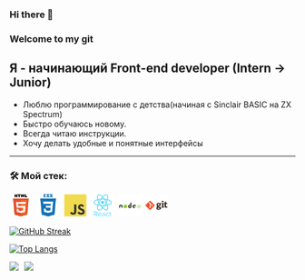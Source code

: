 ### Hi there 👋 
### Welcome to my git
## Я - начинающий Front-end developer (Intern -> Junior)

- Люблю программирование с детства(начиная с Sinclair BASIC на ZX Spectrum)
- Быстро обучаюсь новому.
- Всегда читаю инструкции.
- Хочу делать удобные и понятные интерфейсы

---
### &#128736; Мой стек:
<img src="https://github.com/devicons/devicon/blob/master/icons/html5/html5-original-wordmark.svg" title="HTML5" alt="HTML5" width="40" height="40"/>&nbsp;
<img src="https://github.com/devicons/devicon/blob/master/icons/css3/css3-plain-wordmark.svg" title="CSS3" alt="CSS3" width="40" height="40"/>&nbsp;
<img src="https://github.com/devicons/devicon/blob/master/icons/javascript/javascript-original.svg" title="JavaScript" alt="JavaScript" width="40" height="40"/>&nbsp;
<img src="https://github.com/devicons/devicon/blob/master/icons/react/react-original-wordmark.svg" title="React" alt="React" width="40" height="40"/>&nbsp;
<img src="https://github.com/devicons/devicon/blob/master/icons/nodejs/nodejs-original-wordmark.svg" title="NodeJS" alt="NodeJS" width="40" height="40"/>&nbsp;
<img src="https://github.com/devicons/devicon/blob/master/icons/git/git-original-wordmark.svg" title="Git" alt="Git" width="40" height="40"/>

[![GitHub Streak](http://github-readme-streak-stats.herokuapp.com?user=realdmitrii&theme=dark&background=000000)](https://git.io/streak-stats)

[![Top Langs](https://github-readme-stats.vercel.app/api/top-langs/?username=realdmitrii)](https://github.com/anuraghazra/github-readme-stats)
<div>
<a href="https://github-readme-stats.vercel.app/api?username=realdmitrii&hide=contribs&show_icons=true">
  <img  align="left" height="130" style="margin-right: 10px" src="https://github-readme-stats.vercel.app/api?username=realdmitrii&hide=contribs&show_icons=true" />
</a>
<a href="https://github-readme-stats.vercel.app/api/top-langs/?username=realdmitrii&layout=compact">
  <img align="left" height="130" src="https://github-readme-stats.vercel.app/api/top-langs/?username=realdmitrii&layout=compact" />
</a>
</div>
<!--
**realdmitrii/realdmitrii** is a ✨ _special_ ✨ repository because its `README.md` (this file) appears on your GitHub profile.

Here are some ideas to get you started:

- 🔭 I’m currently working on ...
- 🌱 I’m currently learning ...
- 👯 I’m looking to collaborate on ...
- 🤔 I’m looking for help with ...
- 💬 Ask me about ...
- 📫 How to reach me: ...
- 😄 Pronouns: ...
- ⚡ Fun fact: ...
-->
